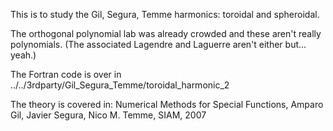 
This is to study the Gil, Segura, Temme harmonics: toroidal and spheroidal.

The orthogonal polynomial lab was already crowded and these aren't really polynomials.
(The associated Lagendre and Laguerre aren't either but... yeah.)

The Fortran code is over in
  ../../3rdparty/Gil_Segura_Temme/toroidal_harmonic_2

The theory is covered in:
  Numerical Methods for Special Functions,
  Amparo Gil, Javier Segura, Nico M. Temme,
  SIAM, 2007

